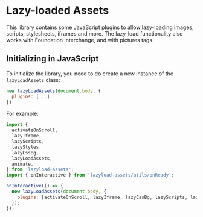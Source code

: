 # Lazy-loaded Assets

This library contains some JavaScript plugins to allow lazy-loading images, scripts, stylesheets, iframes and more. The lazy-load functionality also works with Foundation Interchange, and with pictures tags.

## Initializing in JavaScript

To initialize the library, you need to do create a new instance of the `lazyLoadAssets` class:

```javascript
new lazyLoadAssets(document.body, {
  plugins: [...]
})
```

For example:

```javascript
import {
  activateOnScroll,
  lazyIframe,
  lazyScripts,
  lazyStyles,
  lazyCssBg,
  lazyLoadAssets,
  animate,
} from 'lazyload-assets';
import { onInteractive } from 'lazyload-assets/utils/onReady';

onInteractive(() => {
  new lazyLoadAssets(document.body, {
    plugins: [activateOnScroll, lazyIframe, lazyCssBg, lazyScripts, lazyStyles, animate],
  });
});
```
